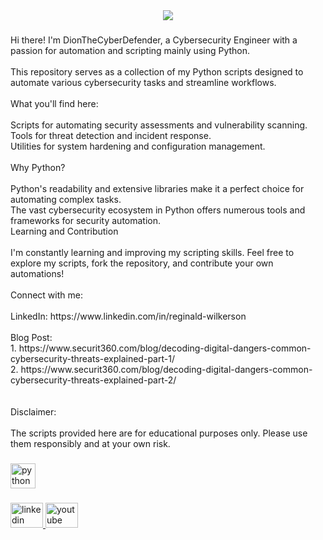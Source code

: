 <div align="center">
  <img src="https://profile-counter.glitch.me/DionTheCyberDefender/count.svg?"  />
</div>

###

<p align="left">Hi there!  I'm DionTheCyberDefender, a Cybersecurity Engineer with a passion for automation and scripting mainly using Python.<br><br>This repository serves as a collection of my Python scripts designed to automate various cybersecurity tasks and streamline workflows.<br><br>What you'll find here:<br><br>Scripts for automating security assessments and vulnerability scanning.<br>Tools for threat detection and incident response.<br>Utilities for system hardening and configuration management.<br><br>Why Python?<br><br>Python's readability and extensive libraries make it a perfect choice for automating complex tasks.<br>The vast cybersecurity ecosystem in Python offers numerous tools and frameworks for security automation.<br>Learning and Contribution<br><br>I'm constantly learning and improving my scripting skills. Feel free to explore my scripts, fork the repository, and contribute your own automations!<br><br>Connect with me:<br><br>LinkedIn: https://www.linkedin.com/in/reginald-wilkerson<br><br>Blog Post: <br>1. https://www.securit360.com/blog/decoding-digital-dangers-common-cybersecurity-threats-explained-part-1/<br>2. https://www.securit360.com/blog/decoding-digital-dangers-common-cybersecurity-threats-explained-part-2/<br><br><br>Disclaimer:<br><br>The scripts provided here are for educational purposes only. Please use them responsibly and at your own risk.</p>

###

<div align="left">
  <img src="https://cdn.jsdelivr.net/gh/devicons/devicon/icons/python/python-original.svg" height="40" alt="python logo"  />
</div>

###

<div align="left">
  <a href="https://www.linkedin.com/in/reginald-wilkerson" target="_blank">
    <img src="https://raw.githubusercontent.com/maurodesouza/profile-readme-generator/master/src/assets/icons/social/linkedin/default.svg" width="52" height="40" alt="linkedin logo"  />
  </a>
  <a href="https://www.youtube.com/@directdepositdion" target="_blank">
    <img src="https://raw.githubusercontent.com/maurodesouza/profile-readme-generator/master/src/assets/icons/social/youtube/default.svg" width="52" height="40" alt="youtube logo"  />
  </a>
</div>

###

